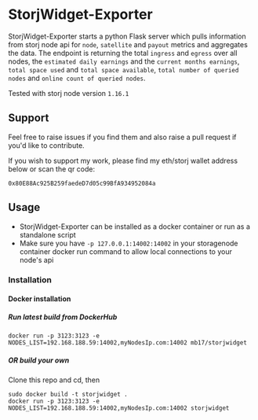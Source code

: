# StorjWidget-Exporter

StorjWidget-Exporter starts a python Flask server which pulls information from storj node api for `node`, `satellite` and `payout` metrics and aggregates the data. The endpoint is returning the total `ingress` and `egress` over all nodes, the `estimated daily earnings` and the `current months earnings`, `total space used` and `total space available`, `total number of queried nodes` and `online count of queried nodes`.

Tested with storj node version `1.16.1`

## Support
Feel free to raise issues if you find them and also raise a pull request if you'd like to contribute.

If you wish to support my work, please find my eth/storj wallet address below or scan the qr code:

`0x80E88Ac925B259faedeD7d05c99BfA934952084a`

## Usage

* StorjWidget-Exporter can be installed as a docker container or run as a standalone script
* Make sure you have `-p 127.0.0.1:14002:14002` in your storagenode container docker run command to allow local connections to your node's api

### Installation
#### Docker installation
##### Run latest build from DockerHub

    docker run -p 3123:3123 -e NODES_LIST=192.168.188.59:14002,myNodesIp.com:14002 mb17/storjwidget 
    
    
##### OR build your own
Clone this repo and cd, then

    sudo docker build -t storjwidget .
    docker run -p 3123:3123 -e NODES_LIST=192.168.188.59:14002,myNodesIp.com:14002 storjwidget 


